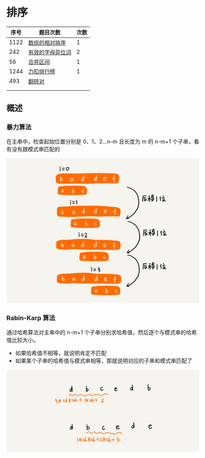 # 排序

| 序号 | 题目次数                                                     | 次数 |
| ---- | ------------------------------------------------------------ | ---- |
| 1122 | [数组的相对排序](https://leetcode-cn.com/problems/relative-sort-array/) | 1    |
| 242  | [有效的字母异位词](https://leetcode-cn.com/problems/valid-anagram/) | 2    |
| 56   | [合并区间](https://leetcode-cn.com/problems/merge-intervals/) | 1    |
| 1244 | [力扣排行榜](https://leetcode-cn.com/problems/design-a-leaderboard/) | 1    |
| 493  | [ 翻转对](https://leetcode-cn.com/problems/reverse-pairs/)   |      |
|      |                                                              |      |
|      |                                                              |      |



## 概述

### 暴力算法

在主串中，检查起始位置分别是 0、1、2…n-m 且长度为 m 的 n-m+1 个子串，看有没有跟模式串匹配的

![](../images/leetcode-21.jpg)



### Rabin-Karp 算法

通过哈希算法对主串中的 n-m+1 个子串分别求哈希值，然后逐个与模式串的哈希值比较大小。

+ 如果哈希值不相等，就说明肯定不匹配
+ 如果某个子串的哈希值与模式串相等，那就说明对应的子串和模式串匹配了

![](../images/leetcode-22.jpg)

```JAVA

```

